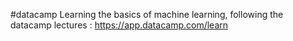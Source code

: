 #datacamp
Learning the basics of machine learning, following the datacamp lectures : https://app.datacamp.com/learn
